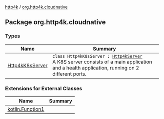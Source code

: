 [http4k](../index.md) / [org.http4k.cloudnative](./index.md)

## Package org.http4k.cloudnative

### Types

| Name | Summary |
|---|---|
| [Http4kK8sServer](-http4k-k8s-server/index.md) | `class Http4kK8sServer : `[`Http4kServer`](../org.http4k.server/-http4k-server/index.md)<br>A K8S server consists of a main application and a health application, running on 2 different ports. |

### Extensions for External Classes

| Name | Summary |
|---|---|
| [kotlin.Function1](kotlin.-function1/index.md) |  |
